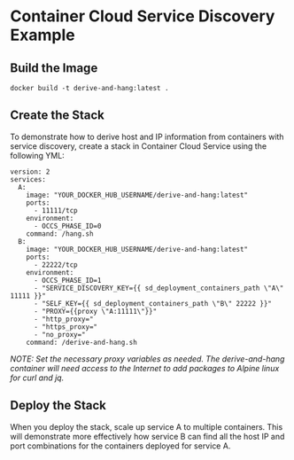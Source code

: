 # Container Cloud Service Discovery Example

## Build the Image

```
docker build -t derive-and-hang:latest .
```

## Create the Stack

To demonstrate how to derive host and IP information from containers with service discovery, create a stack in Container Cloud Service using the following YML:

```
version: 2
services:
  A:
    image: "YOUR_DOCKER_HUB_USERNAME/derive-and-hang:latest"
    ports:
      - 11111/tcp
    environment:
      - OCCS_PHASE_ID=0
    command: /hang.sh
  B:
    image: "YOUR_DOCKER_HUB_USERNAME/derive-and-hang:latest"
    ports:
      - 22222/tcp
    environment:
      - OCCS_PHASE_ID=1
      - "SERVICE_DISCOVERY_KEY={{ sd_deployment_containers_path \"A\" 11111 }}"
      - "SELF_KEY={{ sd_deployment_containers_path \"B\" 22222 }}"
      - "PROXY={{proxy \"A:11111\"}}"
      - "http_proxy="
      - "https_proxy="
      - "no_proxy="
    command: /derive-and-hang.sh
```

*NOTE: Set the necessary proxy variables as needed. The derive-and-hang container will need access to the Internet to add packages to Alpine linux for curl and jq.*

## Deploy the Stack

When you deploy the stack, scale up service A to multiple containers. This will demonstrate more effectively how service B can find all the host IP and port combinations for the containers deployed for service A.